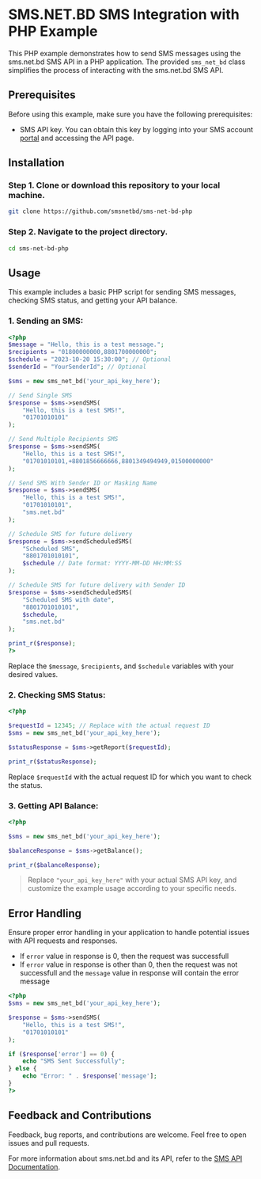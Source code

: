 # SMS.NET.BD SMS Integration with PHP Example

This PHP example demonstrates how to send SMS messages using the sms.net.bd SMS API in a PHP application. The provided `sms_net_bd` class simplifies the process of interacting with the sms.net.bd SMS API.

## Prerequisites

Before using this example, make sure you have the following prerequisites:

- SMS API key. You can obtain this key by logging into your SMS account [portal](https://portal.sms.net.bd) and accessing the API page.

## Installation

### Step 1. Clone or download this repository to your local machine.

```bash
git clone https://github.com/smsnetbd/sms-net-bd-php
```

### Step 2. Navigate to the project directory.

```bash
cd sms-net-bd-php
```

## Usage

This example includes a basic PHP script for sending SMS messages, checking SMS status, and getting your API balance.

### 1. Sending an SMS:

```php
<?php
$message = "Hello, this is a test message.";
$recipients = "01800000000,8801700000000";
$schedule = "2023-10-20 15:30:00"; // Optional
$senderId = "YourSenderId"; // Optional

$sms = new sms_net_bd('your_api_key_here');

// Send Single SMS
$response = $sms->sendSMS(
    "Hello, this is a test SMS!",
    "01701010101"
);

// Send Multiple Recipients SMS
$response = $sms->sendSMS(
    "Hello, this is a test SMS!",
    "01701010101,+8801856666666,8801349494949,01500000000"
);

// Send SMS With Sender ID or Masking Name
$response = $sms->sendSMS(
    "Hello, this is a test SMS!",
    "01701010101",
    "sms.net.bd"
);

// Schedule SMS for future delivery
$response = $sms->sendScheduledSMS(
    "Scheduled SMS",
    "8801701010101",
    $schedule // Date format: YYYY-MM-DD HH:MM:SS
);

// Schedule SMS for future delivery with Sender ID
$response = $sms->sendScheduledSMS(
    "Scheduled SMS with date",
    "8801701010101",
    $schedule,
    "sms.net.bd"
);

print_r($response);
?>
```

Replace the `$message`, `$recipients`, and `$schedule` variables with your desired values.

### 2. Checking SMS Status:

```php
<?php

$requestId = 12345; // Replace with the actual request ID
$sms = new sms_net_bd('your_api_key_here');

$statusResponse = $sms->getReport($requestId);

print_r($statusResponse);
```

Replace `$requestId` with the actual request ID for which you want to check the status.

### 3. Getting API Balance:

```php
<?php

$sms = new sms_net_bd('your_api_key_here');

$balanceResponse = $sms->getBalance();

print_r($balanceResponse);
```

> Replace `"your_api_key_here"` with your actual SMS API key, and customize the example usage according to your specific needs.

## Error Handling

Ensure proper error handling in your application to handle potential issues with API requests and responses.

- If `error` value in response is 0, then the request was successfull
- If `error` value in response is other than 0, then the request was not successfull and the `message` value in response will contain the error message

```php
<?php
$sms = new sms_net_bd('your_api_key_here');

$response = $sms->sendSMS(
    "Hello, this is a test SMS!",
    "01701010101"
);

if ($response['error'] == 0) {
    echo "SMS Sent Successfully";
} else {
    echo "Error: " . $response['message'];
}
?>
```

## Feedback and Contributions

Feedback, bug reports, and contributions are welcome. Feel free to open issues and pull requests.

For more information about sms.net.bd and its API, refer to the [SMS API Documentation](https://sms.net.bd/api).
